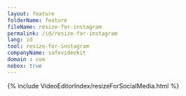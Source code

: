 ```yaml
---
layout: feature
folderName: feature
fileName: resize-for-instagram
permalink: /id/resize-for-instagram
lang: id
tool: resize-for-instagram
companyName: safevideokit
domain : com
nobox: true
---
```


{% include VideoEditorIndex/resizeForSocialMedia.html %}

   